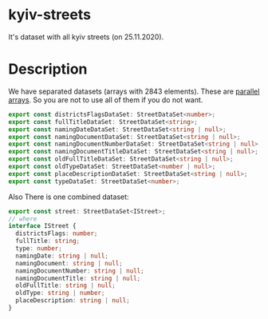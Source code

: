# kyiv-streets

It's dataset with all kyiv streets (on 25.11.2020).

# Description

We have separated datasets (arrays with 2843 elements). These are [parallel arrays](https://en.wikipedia.org/wiki/Parallel_array). So you are not to use all of them if you do not want.

```typescript
export const districtsFlagsDataSet: StreetDataSet<number>;
export const fullTitleDataSet: StreetDataSet<string>;
export const namingDateDataSet: StreetDataSet<string | null>;
export const namingDocumentDataSet: StreetDataSet<string | null>;
export const namingDocumentNumberDataSet: StreetDataSet<string | null>;
export const namingDocumentTitleDataSet: StreetDataSet<string | null>;
export const oldFullTitleDataSet: StreetDataSet<string | null>;
export const oldTypeDataSet: StreetDataSet<number | null>;
export const placeDescriptionDataSet: StreetDataSet<string | null>;
export const typeDataSet: StreetDataSet<number>;
```

Also There is one combined dataset:

```typescript
export const street: StreetDataSet<IStreet>;
// where
interface IStreet {
  districtsFlags: number;
  fullTitle: string;
  type: number;
  namingDate: string | null;
  namingDocument: string | null;
  namingDocumentNumber: string | null;
  namingDocumentTitle: string | null;
  oldFullTitle: string | null;
  oldType: string | number;
  placeDescription: string | null;
}
```
